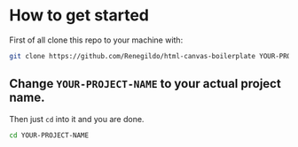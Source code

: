 # How to get started

First of all clone this repo to your machine with:

```bash
git clone https://github.com/Renegildo/html-canvas-boilerplate YOUR-PROJECT-NAME
```

## Change `YOUR-PROJECT-NAME` to your actual project name.

Then just `cd` into it and you are done.

```bash
cd YOUR-PROJECT-NAME
```
